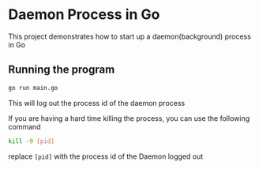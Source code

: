 # Daemon Process in Go

This project demonstrates how to start up a daemon(background) process in Go

## Running the program

```sh
go run main.go
```

This will log out the process id of the daemon process

If you are having a hard time killing the process, you can use the following command

```sh
kill -9 [pid]
```

replace `[pid]` with the process id of the Daemon logged out
